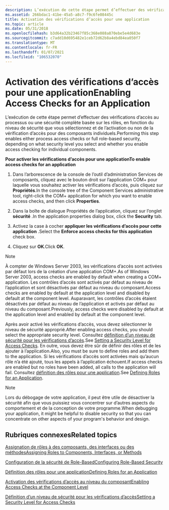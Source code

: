 ```yaml
---
description: L’exécution de cette étape permet d’effectuer des vérifications d’accès au processus ou une sécurité complète basée sur les rôles, en fonction du niveau de sécurité que vous sélectionnez et de l’activation ou non de la vérification d’accès pour des composants individuels.
ms.assetid: 266bdac1-41be-45a5-a8c7-f9c6fe08445c
title: Activation des vérifications d’accès pour une application
ms.topic: article
ms.date: 05/31/2018
ms.openlocfilehash: b3d64a32b23467f85c368e088a870ebe5e4d683e
ms.sourcegitcommit: c7add10d695482e1ceb72d62b8a4ebd84ea050f7
ms.translationtype: MT
ms.contentlocale: fr-FR
ms.lasthandoff: 01/07/2021
ms.locfileid: "106532070"
---
```

# <a name="enabling-access-checks-for-an-application"></a><span data-ttu-id="de3b5-103">Activation des vérifications d’accès pour une application</span><span class="sxs-lookup"><span data-stu-id="de3b5-103">Enabling Access Checks for an Application</span></span>

<span data-ttu-id="de3b5-104">L’exécution de cette étape permet d’effectuer des vérifications d’accès au processus ou une sécurité complète basée sur les rôles, en fonction du niveau de sécurité que vous sélectionnez et de l’activation ou non de la vérification d’accès pour des composants individuels.</span><span class="sxs-lookup"><span data-stu-id="de3b5-104">Performing this step enables either process access checks or full role-based security, depending on what security level you select and whether you enable access checking for individual components.</span></span>

<span data-ttu-id="de3b5-105">**Pour activer les vérifications d’accès pour une application**</span><span class="sxs-lookup"><span data-stu-id="de3b5-105">**To enable access checks for an application**</span></span>

1.  <span data-ttu-id="de3b5-106">Dans l’arborescence de la console de l’outil d’administration Services de composants, cliquez avec le bouton droit sur l’application COM+ pour laquelle vous souhaitez activer les vérifications d’accès, puis cliquez sur **Propriétés**.</span><span class="sxs-lookup"><span data-stu-id="de3b5-106">In the console tree of the Component Services administrative tool, right-click the COM+ application for which you want to enable access checks, and then click **Properties**.</span></span>

2.  <span data-ttu-id="de3b5-107">Dans la boîte de dialogue Propriétés de l’application, cliquez sur l’onglet **sécurité** .</span><span class="sxs-lookup"><span data-stu-id="de3b5-107">In the application properties dialog box, click the **Security** tab.</span></span>

3.  <span data-ttu-id="de3b5-108">Activez la case à cocher **appliquer les vérifications d’accès pour cette application** .</span><span class="sxs-lookup"><span data-stu-id="de3b5-108">Select the **Enforce access checks for this application** check box.</span></span>

4.  <span data-ttu-id="de3b5-109">Cliquez sur **OK**.</span><span class="sxs-lookup"><span data-stu-id="de3b5-109">Click **OK**.</span></span>

> [!Note]  
> <span data-ttu-id="de3b5-110">À compter de Windows Server 2003, les vérifications d’accès sont activées par défaut lors de la création d’une application COM+.</span><span class="sxs-lookup"><span data-stu-id="de3b5-110">As of Windows Server 2003, access checks are enabled by default when creating a COM+ application.</span></span> <span data-ttu-id="de3b5-111">Les contrôles d’accès sont activés par défaut au niveau de l’application et sont désactivés par défaut au niveau du composant.</span><span class="sxs-lookup"><span data-stu-id="de3b5-111">Access checks are enabled by default at the application level and disabled by default at the component level.</span></span> <span data-ttu-id="de3b5-112">Auparavant, les contrôles d’accès étaient désactivés par défaut au niveau de l’application et activés par défaut au niveau du composant.</span><span class="sxs-lookup"><span data-stu-id="de3b5-112">Previously, access checks were disabled by default at the application level and enabled by default at the component level.</span></span>

 

<span data-ttu-id="de3b5-113">Après avoir activé les vérifications d’accès, vous devez sélectionner le niveau de sécurité approprié.</span><span class="sxs-lookup"><span data-stu-id="de3b5-113">After enabling access checks, you should select the appropriate security level.</span></span> <span data-ttu-id="de3b5-114">Consultez [définition d’un niveau de sécurité pour les vérifications d’accès](setting-a-security-level-for-access-checks.md).</span><span class="sxs-lookup"><span data-stu-id="de3b5-114">See [Setting a Security Level for Access Checks](setting-a-security-level-for-access-checks.md).</span></span> <span data-ttu-id="de3b5-115">En outre, vous devez être sûr de définir des rôles et de les ajouter à l’application.</span><span class="sxs-lookup"><span data-stu-id="de3b5-115">Also, you must be sure to define roles and add them to the application.</span></span> <span data-ttu-id="de3b5-116">Si les vérifications d’accès sont activées mais qu’aucun rôle n’a été ajouté, tous les appels à l’application échouent.</span><span class="sxs-lookup"><span data-stu-id="de3b5-116">If access checks are enabled but no roles have been added, all calls to the application will fail.</span></span> <span data-ttu-id="de3b5-117">Consultez [définition des rôles pour une application](defining-roles-for-an-application.md).</span><span class="sxs-lookup"><span data-stu-id="de3b5-117">See [Defining Roles for an Application](defining-roles-for-an-application.md).</span></span>

> [!Note]  
> <span data-ttu-id="de3b5-118">Lors du débogage de votre application, il peut être utile de désactiver la sécurité afin que vous puissiez vous concentrer sur d’autres aspects du comportement et de la conception de votre programme.</span><span class="sxs-lookup"><span data-stu-id="de3b5-118">When debugging your application, it might be helpful to disable security so that you can concentrate on other aspects of your program's behavior and design.</span></span>

 

## <a name="related-topics"></a><span data-ttu-id="de3b5-119">Rubriques connexes</span><span class="sxs-lookup"><span data-stu-id="de3b5-119">Related topics</span></span>

<dl> <dt>

[<span data-ttu-id="de3b5-120">Assignation de rôles à des composants, des interfaces ou des méthodes</span><span class="sxs-lookup"><span data-stu-id="de3b5-120">Assigning Roles to Components, Interfaces, or Methods</span></span>](assigning-roles-to-components--interfaces--or-methods.md)
</dt> <dt>

[<span data-ttu-id="de3b5-121">Configuration de la sécurité de Role-Based</span><span class="sxs-lookup"><span data-stu-id="de3b5-121">Configuring Role-Based Security</span></span>](configuring-role-based-security.md)
</dt> <dt>

[<span data-ttu-id="de3b5-122">Définition des rôles pour une application</span><span class="sxs-lookup"><span data-stu-id="de3b5-122">Defining Roles for an Application</span></span>](defining-roles-for-an-application.md)
</dt> <dt>

[<span data-ttu-id="de3b5-123">Activation des vérifications d’accès au niveau du composant</span><span class="sxs-lookup"><span data-stu-id="de3b5-123">Enabling Access Checks at the Component Level</span></span>](enabling-access-checks-at-the-component-level.md)
</dt> <dt>

[<span data-ttu-id="de3b5-124">Définition d’un niveau de sécurité pour les vérifications d’accès</span><span class="sxs-lookup"><span data-stu-id="de3b5-124">Setting a Security Level for Access Checks</span></span>](setting-a-security-level-for-access-checks.md)
</dt> </dl>

 

 



